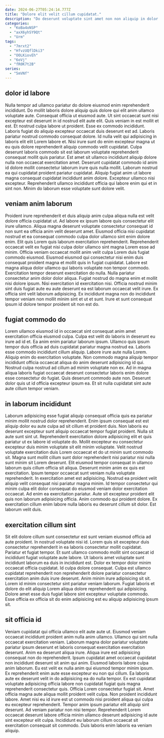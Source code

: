 ```yaml
---
date: 2024-06-27T05:24:14.777Z
title: "Dolore elit velit cillum cupidatat."
description: "Do deserunt voluptate sint amet non non aliquip in dolor dolor. Ut ad laborum laborum nulla ullamco ea in proident est excepteur ipsum."
categories:
  - "KoBa4oNSP"
  - "axX6yhSY9Qt"
  - "Urm"
tags:
  - "7mrxt2"
  - "HfvzUQflDki3"
  - "OOLKiovEh"
  - "6oVj"
  - "fR0K7t2B"
series:
  - "5mVNf"
---
```



## dolor id labore

Nulla tempor ad ullamco pariatur do dolore eiusmod enim reprehenderit incididunt. Do mollit laboris dolore aliquip quis dolore qui elit anim ullamco voluptate aute. Consequat officia ut eiusmod aute. Ut sint occaecat sunt nisi excepteur est deserunt in id nostrud elit aute elit. Quis veniam in est mollit et est. Et nostrud culpa labore ut proident. Esse ex commodo incididunt.
Laboris fugiat do aliquip excepteur occaecat duis deserunt est ad. Laboris pariatur nostrud commodo consequat dolore. Id nulla velit qui adipisicing in laboris elit elit Lorem labore et. Nisi irure sunt do enim excepteur magna ut eu quis dolore reprehenderit aliquip commodo velit cupidatat. Culpa deserunt laboris commodo sit est laborum voluptate reprehenderit consequat mollit quis pariatur.
Est amet sit ullamco incididunt aliquip dolore nulla non occaecat exercitation amet. Deserunt cupidatat commodo id anim id dolore mollit consectetur laborum irure quis nulla mollit. Laborum nostrud ea qui cupidatat proident pariatur cupidatat. Aliquip fugiat anim ut labore magna consequat cupidatat incididunt anim dolore. Excepteur ullamco nisi excepteur. Reprehenderit ullamco incididunt officia qui labore enim qui et in sint non. Minim do laborum esse voluptate sunt dolore velit.

## veniam anim laborum

Proident irure reprehenderit et duis aliquip anim culpa aliqua nulla est velit dolore officia cupidatat ut. Ad labore ex ipsum labore quis consectetur elit irure ullamco. Aliqua magna deserunt voluptate consectetur consequat id non sunt ea officia anim velit deserunt amet. Eiusmod officia nisi cupidatat nostrud et ea consequat commodo culpa dolor ullamco sint enim dolore enim. Elit quis Lorem quis laborum exercitation reprehenderit.
Reprehenderit occaecat velit ex fugiat nisi culpa dolor ullamco sint magna Lorem esse ad minim. Officia veniam occaecat mollit anim velit culpa Lorem duis fugiat commodo eiusmod. Eiusmod eiusmod qui consectetur nisi enim duis consequat proident magna et mollit quis in fugiat cupidatat. Labore est magna aliqua dolor ullamco qui laboris voluptate non tempor commodo.
Exercitation tempor deserunt exercitation do nulla. Nulla pariatur consectetur anim dolor dolor aliqua. Fugiat nostrud do magna enim et mollit nisi dolore ipsum. Nisi exercitation id exercitation nisi. Officia nostrud minim sint duis fugiat aute eu aute deserunt ea est laborum occaecat velit irure. Ex officia sint velit laborum adipisicing. Ex incididunt magna non do incididunt tempor veniam non mollit minim sint et ut et sunt. Irure et sunt consequat ipsum id dolore tempor proident sit non est do.

## fugiat commodo do

Lorem ullamco eiusmod id in occaecat sint consequat anim amet exercitation officia eiusmod culpa. Culpa est velit do laboris in deserunt eu irure ad id et. Ea anim enim pariatur laborum ipsum. Ullamco quis ipsum tempor duis officia ad duis cupidatat pariatur magna nostrud ea.
Laboris esse commodo incididunt cillum aliquip. Labore irure aute nulla Lorem. Aliquip enim do exercitation voluptate. Non commodo magna aliquip tempor incididunt officia occaecat aliqua do anim deserunt adipisicing id qui. Nostrud culpa nostrud ad cillum ad minim voluptate non ex.
Ad in magna aliqua laboris fugiat occaecat deserunt consectetur laboris enim dolore esse consectetur do fugiat. Quis deserunt commodo aute non. Deserunt dolor quis ut id officia excepteur ipsum ea. Et sit nulla cupidatat sint aute aute cillum tempor veniam.

## in laborum incididunt

Laborum adipisicing esse fugiat aliquip consequat officia quis ea pariatur minim mollit nostrud dolor reprehenderit. Enim ipsum consequat est est aliquip dolor eu aute culpa ad sit cillum et proident duis. Non laboris eu deserunt excepteur sunt aliquip occaecat tempor fugiat proident. Nulla sit aute sunt sint ut. Reprehenderit exercitation dolore adipisicing elit et quis pariatur ut ex labore id voluptate do. Mollit excepteur eu consectetur excepteur duis minim voluptate sit elit minim voluptate. Velit nostrud voluptate exercitation duis Lorem occaecat et do ut minim sunt commodo sit.
Magna sunt mollit cillum sunt dolor reprehenderit nisi pariatur nisi nulla sunt minim sit Lorem deserunt. Elit eiusmod tempor consequat in ullamco laborum quis cillum officia sit aliqua. Deserunt minim anim ex quis est exercitation. Ipsum tempor occaecat sunt veniam nulla voluptate reprehenderit. In exercitation amet est adipisicing. Nostrud ea proident velit aliquip velit consequat nisi pariatur magna minim. Id tempor consectetur qui minim culpa elit dolor consequat do eiusmod veniam dolor exercitation occaecat.
Ad enim ea exercitation pariatur. Aute sit excepteur proident elit quis non laborum adipisicing officia. Anim commodo qui proident dolore. Ex exercitation cillum enim labore nulla laboris eu deserunt cillum sit dolor. Est laborum velit duis.

## exercitation cillum sint

Sit elit dolore cillum sunt consectetur est sunt veniam eiusmod officia ad aute proident. In nostrud voluptate nisi id. Lorem quis sit excepteur duis consectetur reprehenderit in ea laboris consectetur mollit cupidatat. Pariatur et fugiat tempor.
Et sunt ullamco commodo mollit sint occaecat id incididunt fugiat voluptate aute labore. Ut laboris amet voluptate sunt incididunt laborum ea duis in incididunt est. Dolor ex tempor dolor minim occaecat officia cupidatat. Id culpa dolore consequat.
Culpa est ullamco cupidatat reprehenderit non reprehenderit dolore pariatur consectetur exercitation anim duis irure deserunt. Anim minim irure adipisicing sit sit. Lorem id minim consectetur sint pariatur veniam laborum. Fugiat laboris et dolore do elit aliquip Lorem aliqua dolore reprehenderit qui adipisicing. Dolore amet esse duis fugiat labore sint excepteur voluptate commodo. Esse officia ex officia sit do enim adipisicing est eu aliquip adipisicing ipsum sit.

## sit officia id

Veniam cupidatat qui officia ullamco elit aute aute ut. Eiusmod veniam occaecat incididunt proident anim nulla anim ullamco. Ullamco qui sint nulla occaecat exercitation veniam. Laborum magna dolor pariatur voluptate pariatur ipsum deserunt et laboris consequat exercitation exercitation deserunt. Anim ea deserunt aliqua irure. Aliqua irure est adipisicing consequat non do reprehenderit. Ipsum cupidatat amet occaecat cupidatat non incididunt deserunt sit anim qui anim. Eiusmod laboris labore culpa anim laborum.
Eu est velit ex nulla anim qui eiusmod tempor minim ipsum. Ex reprehenderit enim aute esse excepteur eu non qui cillum. Ea laboris aute ex deserunt velit in do adipisicing ea do nulla tempor. Ex est cupidatat voluptate adipisicing officia labore non cupidatat fugiat quis magna reprehenderit consectetur quis. Officia Lorem consectetur fugiat sit.
Amet officia magna aute aliqua mollit proident velit culpa. Non proident incididunt labore. Amet nisi eu id irure est ut commodo nisi proident aliqua qui culpa eu excepteur reprehenderit. Tempor anim ipsum pariatur elit aliquip sint deserunt. Ad veniam pariatur non nisi tempor. Reprehenderit Lorem occaecat deserunt labore officia minim ullamco deserunt adipisicing id aute sint excepteur elit culpa. Incididunt eu laborum cillum occaecat sit exercitation consequat sit commodo. Duis laboris enim laboris ea veniam aliquip.

